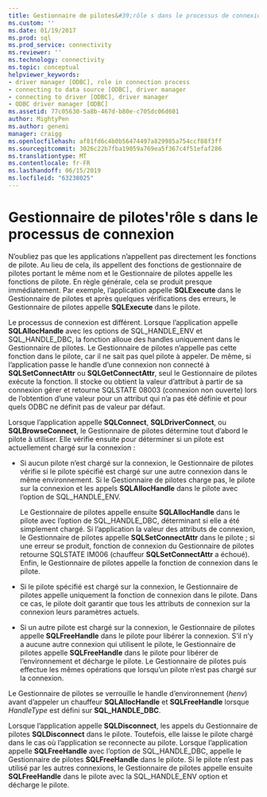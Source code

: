 ```yaml
---
title: Gestionnaire de pilotes&#39;rôle s dans le processus de connexion | Microsoft Docs
ms.custom: ''
ms.date: 01/19/2017
ms.prod: sql
ms.prod_service: connectivity
ms.reviewer: ''
ms.technology: connectivity
ms.topic: conceptual
helpviewer_keywords:
- driver manager [ODBC], role in connection process
- connecting to data source [ODBC], driver manager
- connecting to driver [ODBC], driver manager
- ODBC driver manager [ODBC]
ms.assetid: 77c05630-5a8b-467d-b80e-c705dc06d601
author: MightyPen
ms.author: genemi
manager: craigg
ms.openlocfilehash: af81fd6c4b0b56474497a829985a754ccf88f3ff
ms.sourcegitcommit: 3026c22b7fba19059a769ea5f367c4f51efaf286
ms.translationtype: MT
ms.contentlocale: fr-FR
ms.lasthandoff: 06/15/2019
ms.locfileid: "63238025"
---
```

# <a name="driver-manager39s-role-in-the-connection-process"></a>Gestionnaire de pilotes&#39;rôle s dans le processus de connexion
N’oubliez pas que les applications n’appellent pas directement les fonctions de pilote. Au lieu de cela, ils appellent des fonctions de gestionnaire de pilotes portant le même nom et le Gestionnaire de pilotes appelle les fonctions de pilote. En règle générale, cela se produit presque immédiatement. Par exemple, l’application appelle **SQLExecute** dans le Gestionnaire de pilotes et après quelques vérifications des erreurs, le Gestionnaire de pilotes appelle **SQLExecute** dans le pilote.  
  
 Le processus de connexion est différent. Lorsque l’application appelle **SQLAllocHandle** avec les options de SQL_HANDLE_ENV et SQL_HANDLE_DBC, la fonction alloue des handles uniquement dans le Gestionnaire de pilotes. Le Gestionnaire de pilotes n’appelle pas cette fonction dans le pilote, car il ne sait pas quel pilote à appeler. De même, si l’application passe le handle d’une connexion non connecté à **SQLSetConnectAttr** ou **SQLGetConnectAttr**, seul le Gestionnaire de pilotes exécute la fonction. Il stocke ou obtient la valeur d’attribut à partir de sa connexion gérer et retourne SQLSTATE 08003 (connexion non ouverte) lors de l’obtention d’une valeur pour un attribut qui n’a pas été définie et pour quels ODBC ne définit pas de valeur par défaut.  
  
 Lorsque l’application appelle **SQLConnect**, **SQLDriverConnect**, ou **SQLBrowseConnect**, le Gestionnaire de pilotes détermine tout d’abord le pilote à utiliser. Elle vérifie ensuite pour déterminer si un pilote est actuellement chargé sur la connexion :  
  
-   Si aucun pilote n’est chargé sur la connexion, le Gestionnaire de pilotes vérifie si le pilote spécifié est chargé sur une autre connexion dans le même environnement. Si le Gestionnaire de pilotes charge pas, le pilote sur la connexion et les appels **SQLAllocHandle** dans le pilote avec l’option de SQL_HANDLE_ENV.  
  
     Le Gestionnaire de pilotes appelle ensuite **SQLAllocHandle** dans le pilote avec l’option de SQL_HANDLE_DBC, déterminant si elle a été simplement chargé. Si l’application la valeur des attributs de connexion, le Gestionnaire de pilotes appelle **SQLSetConnectAttr** dans le pilote ; si une erreur se produit, fonction de connexion du Gestionnaire de pilotes retourne SQLSTATE IM006 (chauffeur  **SQLSetConnectAttr** a échoué). Enfin, le Gestionnaire de pilotes appelle la fonction de connexion dans le pilote.  
  
-   Si le pilote spécifié est chargé sur la connexion, le Gestionnaire de pilotes appelle uniquement la fonction de connexion dans le pilote. Dans ce cas, le pilote doit garantir que tous les attributs de connexion sur la connexion leurs paramètres actuels.  
  
-   Si un autre pilote est chargé sur la connexion, le Gestionnaire de pilotes appelle **SQLFreeHandle** dans le pilote pour libérer la connexion. S’il n’y a aucune autre connexion qui utilisent le pilote, le Gestionnaire de pilotes appelle **SQLFreeHandle** dans le pilote pour libérer de l’environnement et décharge le pilote. Le Gestionnaire de pilotes puis effectue les mêmes opérations que lorsqu’un pilote n’est pas chargé sur la connexion.  
  
 Le Gestionnaire de pilotes se verrouille le handle d’environnement (*henv*) avant d’appeler un chauffeur **SQLAllocHandle** et **SQLFreeHandle** lorsque *HandleType* est défini sur **SQL_HANDLE_DBC**.  
  
 Lorsque l’application appelle **SQLDisconnect**, les appels du Gestionnaire de pilotes **SQLDisconnect** dans le pilote. Toutefois, elle laisse le pilote chargé dans le cas où l’application se reconnecte au pilote. Lorsque l’application appelle **SQLFreeHandle** avec l’option de SQL_HANDLE_DBC, appelle le Gestionnaire de pilotes **SQLFreeHandle** dans le pilote. Si le pilote n’est pas utilisé par les autres connexions, le Gestionnaire de pilotes appelle ensuite **SQLFreeHandle** dans le pilote avec la SQL_HANDLE_ENV option et décharge le pilote.
